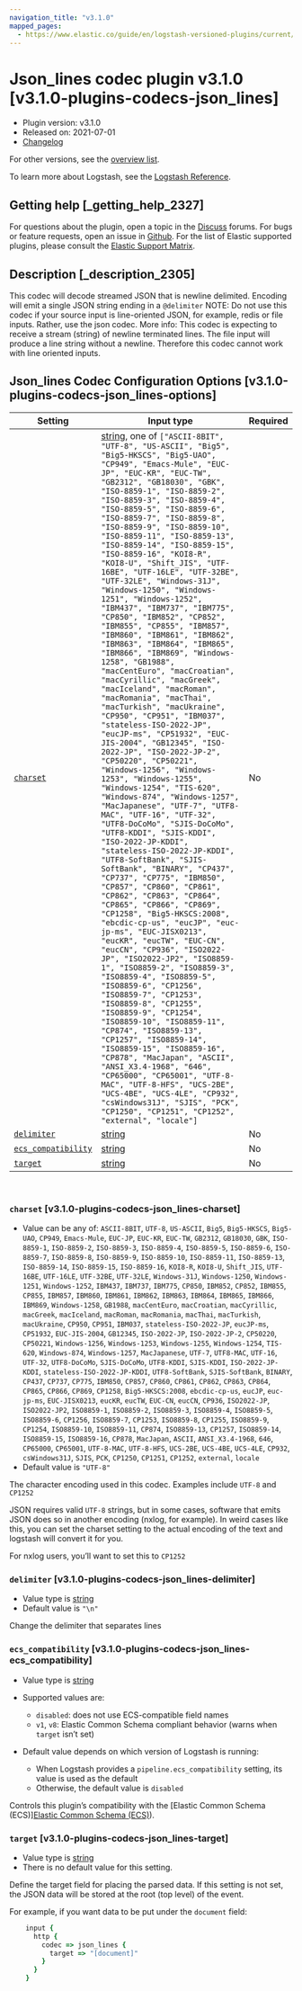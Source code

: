 ```yaml
---
navigation_title: "v3.1.0"
mapped_pages:
  - https://www.elastic.co/guide/en/logstash-versioned-plugins/current/v3.1.0-plugins-codecs-json_lines.html
---
```


# Json_lines codec plugin v3.1.0 [v3.1.0-plugins-codecs-json_lines]


* Plugin version: v3.1.0
* Released on: 2021-07-01
* [Changelog](https://github.com/logstash-plugins/logstash-codec-json_lines/blob/v3.1.0/CHANGELOG.md)

For other versions, see the [overview list](codec-json_lines-index.md).

To learn more about Logstash, see the [Logstash Reference](logstash://reference/index.md).

## Getting help [_getting_help_2327]

For questions about the plugin, open a topic in the [Discuss](http://discuss.elastic.co) forums. For bugs or feature requests, open an issue in [Github](https://github.com/logstash-plugins/logstash-codec-json_lines). For the list of Elastic supported plugins, please consult the [Elastic Support Matrix](https://www.elastic.co/support/matrix#matrix_logstash_plugins).


## Description [_description_2305]

This codec will decode streamed JSON that is newline delimited. Encoding will emit a single JSON string ending in a `@delimiter` NOTE: Do not use this codec if your source input is line-oriented JSON, for example, redis or file inputs. Rather, use the json codec. More info: This codec is expecting to receive a stream (string) of newline terminated lines. The file input will produce a line string without a newline. Therefore this codec cannot work with line oriented inputs.


## Json_lines Codec Configuration Options [v3.1.0-plugins-codecs-json_lines-options]

| Setting | Input type | Required |
| --- | --- | --- |
| [`charset`](v3-1-0-plugins-codecs-json_lines.md#v3.1.0-plugins-codecs-json_lines-charset) | [string](logstash://reference/configuration-file-structure.md#string), one of `["ASCII-8BIT", "UTF-8", "US-ASCII", "Big5", "Big5-HKSCS", "Big5-UAO", "CP949", "Emacs-Mule", "EUC-JP", "EUC-KR", "EUC-TW", "GB2312", "GB18030", "GBK", "ISO-8859-1", "ISO-8859-2", "ISO-8859-3", "ISO-8859-4", "ISO-8859-5", "ISO-8859-6", "ISO-8859-7", "ISO-8859-8", "ISO-8859-9", "ISO-8859-10", "ISO-8859-11", "ISO-8859-13", "ISO-8859-14", "ISO-8859-15", "ISO-8859-16", "KOI8-R", "KOI8-U", "Shift_JIS", "UTF-16BE", "UTF-16LE", "UTF-32BE", "UTF-32LE", "Windows-31J", "Windows-1250", "Windows-1251", "Windows-1252", "IBM437", "IBM737", "IBM775", "CP850", "IBM852", "CP852", "IBM855", "CP855", "IBM857", "IBM860", "IBM861", "IBM862", "IBM863", "IBM864", "IBM865", "IBM866", "IBM869", "Windows-1258", "GB1988", "macCentEuro", "macCroatian", "macCyrillic", "macGreek", "macIceland", "macRoman", "macRomania", "macThai", "macTurkish", "macUkraine", "CP950", "CP951", "IBM037", "stateless-ISO-2022-JP", "eucJP-ms", "CP51932", "EUC-JIS-2004", "GB12345", "ISO-2022-JP", "ISO-2022-JP-2", "CP50220", "CP50221", "Windows-1256", "Windows-1253", "Windows-1255", "Windows-1254", "TIS-620", "Windows-874", "Windows-1257", "MacJapanese", "UTF-7", "UTF8-MAC", "UTF-16", "UTF-32", "UTF8-DoCoMo", "SJIS-DoCoMo", "UTF8-KDDI", "SJIS-KDDI", "ISO-2022-JP-KDDI", "stateless-ISO-2022-JP-KDDI", "UTF8-SoftBank", "SJIS-SoftBank", "BINARY", "CP437", "CP737", "CP775", "IBM850", "CP857", "CP860", "CP861", "CP862", "CP863", "CP864", "CP865", "CP866", "CP869", "CP1258", "Big5-HKSCS:2008", "ebcdic-cp-us", "eucJP", "euc-jp-ms", "EUC-JISX0213", "eucKR", "eucTW", "EUC-CN", "eucCN", "CP936", "ISO2022-JP", "ISO2022-JP2", "ISO8859-1", "ISO8859-2", "ISO8859-3", "ISO8859-4", "ISO8859-5", "ISO8859-6", "CP1256", "ISO8859-7", "CP1253", "ISO8859-8", "CP1255", "ISO8859-9", "CP1254", "ISO8859-10", "ISO8859-11", "CP874", "ISO8859-13", "CP1257", "ISO8859-14", "ISO8859-15", "ISO8859-16", "CP878", "MacJapan", "ASCII", "ANSI_X3.4-1968", "646", "CP65000", "CP65001", "UTF-8-MAC", "UTF-8-HFS", "UCS-2BE", "UCS-4BE", "UCS-4LE", "CP932", "csWindows31J", "SJIS", "PCK", "CP1250", "CP1251", "CP1252", "external", "locale"]` | No |
| [`delimiter`](v3-1-0-plugins-codecs-json_lines.md#v3.1.0-plugins-codecs-json_lines-delimiter) | [string](logstash://reference/configuration-file-structure.md#string) | No |
| [`ecs_compatibility`](v3-1-0-plugins-codecs-json_lines.md#v3.1.0-plugins-codecs-json_lines-ecs_compatibility) | [string](logstash://reference/configuration-file-structure.md#string) | No |
| [`target`](v3-1-0-plugins-codecs-json_lines.md#v3.1.0-plugins-codecs-json_lines-target) | [string](logstash://reference/configuration-file-structure.md#string) | No |

 

### `charset` [v3.1.0-plugins-codecs-json_lines-charset]

* Value can be any of: `ASCII-8BIT`, `UTF-8`, `US-ASCII`, `Big5`, `Big5-HKSCS`, `Big5-UAO`, `CP949`, `Emacs-Mule`, `EUC-JP`, `EUC-KR`, `EUC-TW`, `GB2312`, `GB18030`, `GBK`, `ISO-8859-1`, `ISO-8859-2`, `ISO-8859-3`, `ISO-8859-4`, `ISO-8859-5`, `ISO-8859-6`, `ISO-8859-7`, `ISO-8859-8`, `ISO-8859-9`, `ISO-8859-10`, `ISO-8859-11`, `ISO-8859-13`, `ISO-8859-14`, `ISO-8859-15`, `ISO-8859-16`, `KOI8-R`, `KOI8-U`, `Shift_JIS`, `UTF-16BE`, `UTF-16LE`, `UTF-32BE`, `UTF-32LE`, `Windows-31J`, `Windows-1250`, `Windows-1251`, `Windows-1252`, `IBM437`, `IBM737`, `IBM775`, `CP850`, `IBM852`, `CP852`, `IBM855`, `CP855`, `IBM857`, `IBM860`, `IBM861`, `IBM862`, `IBM863`, `IBM864`, `IBM865`, `IBM866`, `IBM869`, `Windows-1258`, `GB1988`, `macCentEuro`, `macCroatian`, `macCyrillic`, `macGreek`, `macIceland`, `macRoman`, `macRomania`, `macThai`, `macTurkish`, `macUkraine`, `CP950`, `CP951`, `IBM037`, `stateless-ISO-2022-JP`, `eucJP-ms`, `CP51932`, `EUC-JIS-2004`, `GB12345`, `ISO-2022-JP`, `ISO-2022-JP-2`, `CP50220`, `CP50221`, `Windows-1256`, `Windows-1253`, `Windows-1255`, `Windows-1254`, `TIS-620`, `Windows-874`, `Windows-1257`, `MacJapanese`, `UTF-7`, `UTF8-MAC`, `UTF-16`, `UTF-32`, `UTF8-DoCoMo`, `SJIS-DoCoMo`, `UTF8-KDDI`, `SJIS-KDDI`, `ISO-2022-JP-KDDI`, `stateless-ISO-2022-JP-KDDI`, `UTF8-SoftBank`, `SJIS-SoftBank`, `BINARY`, `CP437`, `CP737`, `CP775`, `IBM850`, `CP857`, `CP860`, `CP861`, `CP862`, `CP863`, `CP864`, `CP865`, `CP866`, `CP869`, `CP1258`, `Big5-HKSCS:2008`, `ebcdic-cp-us`, `eucJP`, `euc-jp-ms`, `EUC-JISX0213`, `eucKR`, `eucTW`, `EUC-CN`, `eucCN`, `CP936`, `ISO2022-JP`, `ISO2022-JP2`, `ISO8859-1`, `ISO8859-2`, `ISO8859-3`, `ISO8859-4`, `ISO8859-5`, `ISO8859-6`, `CP1256`, `ISO8859-7`, `CP1253`, `ISO8859-8`, `CP1255`, `ISO8859-9`, `CP1254`, `ISO8859-10`, `ISO8859-11`, `CP874`, `ISO8859-13`, `CP1257`, `ISO8859-14`, `ISO8859-15`, `ISO8859-16`, `CP878`, `MacJapan`, `ASCII`, `ANSI_X3.4-1968`, `646`, `CP65000`, `CP65001`, `UTF-8-MAC`, `UTF-8-HFS`, `UCS-2BE`, `UCS-4BE`, `UCS-4LE`, `CP932`, `csWindows31J`, `SJIS`, `PCK`, `CP1250`, `CP1251`, `CP1252`, `external`, `locale`
* Default value is `"UTF-8"`

The character encoding used in this codec. Examples include `UTF-8` and `CP1252`

JSON requires valid `UTF-8` strings, but in some cases, software that emits JSON does so in another encoding (nxlog, for example). In weird cases like this, you can set the charset setting to the actual encoding of the text and logstash will convert it for you.

For nxlog users, you’ll want to set this to `CP1252`


### `delimiter` [v3.1.0-plugins-codecs-json_lines-delimiter]

* Value type is [string](logstash://reference/configuration-file-structure.md#string)
* Default value is `"\n"`

Change the delimiter that separates lines


### `ecs_compatibility` [v3.1.0-plugins-codecs-json_lines-ecs_compatibility]

* Value type is [string](logstash://reference/configuration-file-structure.md#string)
* Supported values are:

    * `disabled`: does not use ECS-compatible field names
    * `v1`, `v8`: Elastic Common Schema compliant behavior (warns when `target` isn’t set)

* Default value depends on which version of Logstash is running:

    * When Logstash provides a `pipeline.ecs_compatibility` setting, its value is used as the default
    * Otherwise, the default value is `disabled`


Controls this plugin’s compatibility with the [Elastic Common Schema (ECS)][Elastic Common Schema (ECS)](ecs://docs/reference/index.md)).


### `target` [v3.1.0-plugins-codecs-json_lines-target]

* Value type is [string](logstash://reference/configuration-file-structure.md#string)
* There is no default value for this setting.

Define the target field for placing the parsed data. If this setting is not set, the JSON data will be stored at the root (top level) of the event.

For example, if you want data to be put under the `document` field:

```ruby
    input {
      http {
        codec => json_lines {
          target => "[document]"
        }
      }
    }
```



